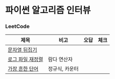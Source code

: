 # 파이썬 알고리즘 인터뷰

### LeetCode
| 제목        | 비고       |오답|체크|
|-----------|----------|---|---|
| [문자열 뒤집기](./문자열_조작/344-Reverse_String.py)   |          |   |   |
| [로그 파일 재정렬](./문자열_조작/937-Reorder_Data_in_Log_Files.py) | 람다 연산자   |   |   |
| [가장 흔한 단어](./문자열_조작/819-Most_Common_Word.py)  | 정규식, 카운터 |   |   |
